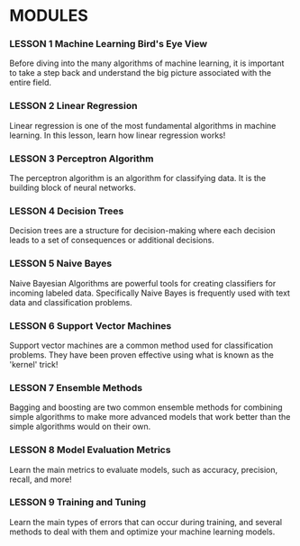 # MODULES

### LESSON 1 Machine Learning Bird's Eye View
Before diving into the many algorithms of machine learning, 
it is important to take a step back and understand the big picture associated with the entire field.




### LESSON 2 Linear Regression
Linear regression is one of the most fundamental algorithms in machine learning. 
In this lesson, learn how linear regression works!




### LESSON 3 Perceptron Algorithm
The perceptron algorithm is an algorithm for classifying data. It is the building block of neural networks.



### LESSON 4 Decision Trees
Decision trees are a structure for decision-making where each decision leads to a set of consequences or additional decisions.



### LESSON 5 Naive Bayes
Naive Bayesian Algorithms are powerful tools for creating classifiers for incoming labeled data. 
Specifically Naive Bayes is frequently used with text data and classification problems.



### LESSON 6 Support Vector Machines
Support vector machines are a common method used for classification problems. 
They have been proven effective using what is known as the 'kernel' trick!



### LESSON 7 Ensemble Methods
Bagging and boosting are two common ensemble methods for combining simple algorithms to make more advanced models
that work better than the simple algorithms would on their own.




### LESSON 8 Model Evaluation Metrics
Learn the main metrics to evaluate models, such as accuracy, precision, recall, and more!


### LESSON 9 Training and Tuning
Learn the main types of errors that can occur during training, and several methods to deal with them 
and optimize your machine learning models.
